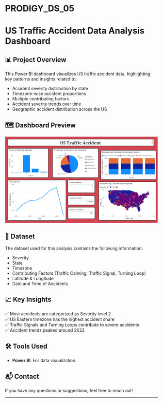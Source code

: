 # PRODIGY_DS_05
# US Traffic Accident Data Analysis Dashboard

## 📊 Project Overview
This Power BI dashboard visualizes US traffic accident data, highlighting key patterns and insights related to:
- Accident severity distribution by state
- Timezone-wise accident proportions
- Multiple contributing factors
- Accident severity trends over time
- Geographic accident distribution across the US


## 🗺️ Dashboard Preview
![US Traffic Accident Dashboard](https://github.com/harshasree2809/PRODIGY_DS_05/blob/main/Task-05.PNG)
## 📂 Dataset
The dataset used for this analysis contains the following information:
- Severity
- State
- Timezone
- Contributing Factors (Traffic Calming, Traffic Signal, Turning Loop)
- Latitude & Longitude
- Date and Time of Accidents

## 📈 Key Insights
✅ Most accidents are categorized as Severity level 2  
✅ US Eastern timezone has the highest accident share  
✅ Traffic Signals and Turning Loops contribute to severe accidents  
✅ Accident trends peaked around 2022  

## 🛠️ Tools Used
- **Power BI**: For data visualization.

## 📬 Contact
If you have any questions or suggestions, feel free to reach out! 

---
